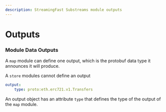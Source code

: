 ```yaml
---
description: StreamingFast Substreams module outputs
---
```


# Outputs

### Module Data Outputs

A `map` module can define one output, which is the protobuf data type it announces it will produce.

A `store` modules cannot define an output

```yaml
output:
    type: proto:eth.erc721.v1.Transfers
```

An output object has an attribute `type` that defines the type of the output of the `map` module.
